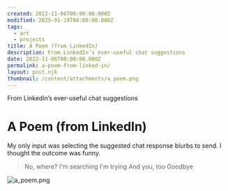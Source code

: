 ```yaml
---
created: 2022-11-06T00:00:00.000Z
modified: 2025-01-19T00:00:00.000Z
tags:
  - art
  - projects
title: A Poem (from LinkedIn)
description: From LinkedIn’s ever-useful chat suggestions
date: 2022-11-06T00:00:00.000Z
permalink: a-poem-from-linked-in/
layout: post.njk
thumbnail: /content/attachments/a_poem.png
---
```


From LinkedIn’s ever-useful chat suggestions

# A Poem (from LinkedIn)

My only input was selecting the suggested chat response blurbs to send. I thought the outcome was funny.

> No, where?
> I'm searching
> I'm trying
> And you, too
> Goodbye

![a_poem.png](/content/attachments/a_poem.png)
